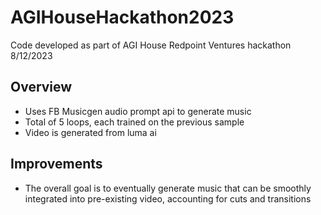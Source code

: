 # AGIHouseHackathon2023

Code developed as part of AGI House Redpoint Ventures hackathon 8/12/2023

## Overview
-   Uses FB Musicgen audio prompt api to generate music
-   Total of 5 loops, each trained on the previous sample
-   Video is generated from luma ai

## Improvements
- The overall goal is to eventually generate music that can be smoothly integrated into pre-existing video, accounting for cuts and transitions

